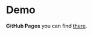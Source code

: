 # Demo

**GitHub Pages** you can find [there](https://chernat.github.io/demo/dist/ "GitHub Pages for this repo").
